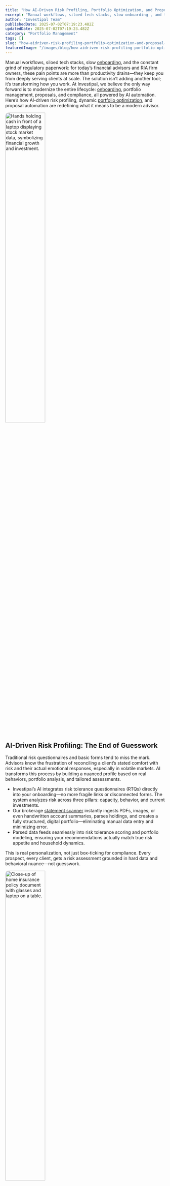 ```yaml
---
title: "How AI-Driven Risk Profiling, Portfolio Optimization, and Proposal Automation Are Transforming Financial Planning"
excerpt: "Manual workflows, siloed tech stacks, slow onboarding , and the constant grind of regulatory paperwork: for today’s financial advisors and RIA firm owners, these pain points are more than productivity drains-they keep."
author: "Investipal Team"
publishedDate: 2025-07-02T07:19:23.482Z
updatedDate: 2025-07-02T07:19:23.482Z
category: "Portfolio Management"
tags: []
slug: "how-aidriven-risk-profiling-portfolio-optimization-and-proposal-automation-are-transforming-financial-planning"
featuredImage: "/images/blog/how-aidriven-risk-profiling-portfolio-optimization-and-proposal-automation-are-transforming-financial-planning__68511df5b7a03a9f0b219925_pexels-photo-6802045.jpeg"
---
```

<p>Manual workflows, siloed tech stacks, slow <a href="/blog/category/onboarding">onboarding</a>, and the constant grind of regulatory paperwork: for today’s financial advisors and RIA firm owners, these pain points are more than productivity drains—they keep you from deeply serving clients at scale. The solution isn’t adding another tool; it’s transforming how you work. At Investipal, we believe the only way forward is to modernize the entire lifecycle: <a href="/blog/category/onboarding">onboarding</a>, portfolio management, proposals, and compliance, all powered by AI automation. Here’s how AI-driven risk profiling, dynamic <a href="/features/asset-allocation">portfolio optimization</a>, and proposal automation are redefining what it means to be a modern advisor.</p>

<img src="/images/blog/how-aidriven-risk-profiling-portfolio-optimization-and-proposal-automation-are-transforming-financial-planning__68511df5b7a03a9f0b219925_pexels-photo-6802045.jpeg" width="50%" height="auto" style="max-width: 90vw; border-radius: 10px;" alt="Hands holding cash in front of a laptop displaying stock market data, symbolizing financial growth and investment.">

<h2>AI-Driven Risk Profiling: The End of Guesswork</h2>
<p>Traditional risk questionnaires and basic forms tend to miss the mark. Advisors know the frustration of reconciling a client’s stated comfort with risk and their actual emotional responses, especially in volatile markets. AI transforms this process by building a nuanced profile based on real behaviors, portfolio analysis, and tailored assessments.</p>
<ul><li>Investipal’s AI integrates risk tolerance questionnaires (RTQs) directly into your onboarding—no more fragile links or disconnected forms. The system analyzes risk across three pillars: capacity, behavior, and current investments.</li><li>Our brokerage <a href="/features/automated-statement-scanner">statement scanner</a> instantly ingests PDFs, images, or even handwritten account summaries, parses holdings, and creates a fully structured, digital portfolio—eliminating manual data entry and minimizing error.</li><li>Parsed data feeds seamlessly into risk tolerance scoring and portfolio modeling, ensuring your recommendations actually match true risk appetite and household dynamics.</li></ul>
<p>This is real personalization, not just box-ticking for compliance. Every prospect, every client, gets a risk assessment grounded in hard data and behavioral nuance—not guesswork.</p>

<img src="/images/blog/how-aidriven-risk-profiling-portfolio-optimization-and-proposal-automation-are-transforming-financial-planning__6864dd7b2a65cdb3dd2ea71d_pexels-photo-7735630.jpeg" width="50%" height="auto" style="max-width: 90vw; border-radius: 10px;" alt="Close-up of home insurance policy document with glasses and laptop on a table.">

<h2>Portfolio Optimization: Construction and Management as a True Advisory Edge</h2>
<p>Optimizing a portfolio shouldn’t take days or force advisors into vendor lock-in with one-size-fits-all models. What sets industry leaders apart is their ability to deliver hyper-personalized asset allocations—across public and alternative assets—at scale and speed. That’s where our AI engine steps in:</p>
<ul><li>Upload your full investment universe: stocks, mutual funds, ETFs, even alternatives. Investipal analyzes history, risk metrics, correlations, and factor sensitivities.</li><li>Generate portfolio allocations aligned to each client’s goals, risk score, and account restrictions in seconds—not hours. No more spreadsheets or toggling tools.</li><li>Advanced quantitative models (drift, stress-testing, minimum volatility, Sharpe Ratio, risk parity) are all built-in. Advisors receive allocation suggestions with full transparency—every calculation is explained, not black-boxed.</li><li>Continuous monitoring and drift alerts mean you know immediately when portfolios deviate from targets, letting you intervene proactively long before compliance or client trust are at risk.</li></ul>
<p>This is how leading advisors can scale institutional-grade management—and retain it as a relationship advantage, not just an operational fix.</p>

<img src="/images/blog/how-aidriven-risk-profiling-portfolio-optimization-and-proposal-automation-are-transforming-financial-planning__6864dd7b2a65cdb3dd2ea72a_pexels-photo-6802043.jpeg" width="50%" height="auto" style="max-width: 90vw; border-radius: 10px;" alt="Business theme with stock market document, currency, and mobile display.">

<h2>Automated Proposal Generation: From Intake to Client-Ready in Minutes</h2>
<p>If onboarding, asset analysis, and proposal creation currently span days or weeks, you’re not alone. Many wealth teams lose prospects at this stage—or burn staff with mind-numbing manual work. AI transforms proposal generation from a bottleneck to a competitive asset:</p>
<ul><li>Parse and standardize account statements (any format, any custodian) with a single upload. AI extracts positions, cost basis, asset classes, and exposures, directly into your proposal workflow.</li><li>Leverage built-in portfolio comparisons: easily illustrate the differences between your recommendations and current client holdings, across 20+ risk and performance metrics.</li><li>Create fully customized, compliance-ready proposals—complete with performance projections, risk overlays, and downside scenario analyses—in under 10 minutes.</li><li>All proposals are audit-trail ready, with data matched back to source documents and portfolio rules.</li></ul>
<p>This approach drives conversions and drastically reduces time spent per opportunity, while ensuring a consistent, compliance-first client experience firm-wide.</p>

<img src="/images/blog/how-aidriven-risk-profiling-portfolio-optimization-and-proposal-automation-are-transforming-financial-planning__685ccaa7df215095c38ecda7_pexels-photo-5716032.jpeg" width="50%" height="auto" style="max-width: 90vw; border-radius: 10px;" alt="Team analyzing financial charts and digital reports during a business meeting.">

<h2>Seamless, Automated Compliance: Solving the Biggest Growth Bottleneck</h2>
<p>For many advisors and RIAs, compliance isn’t just a regulatory requirement—it’s a growth blocker. Hours are wasted rewriting Investment Policy Statements (IPS), generating Reg BI forms, and collecting KYP data. Investipal changes that paradigm:</p>
<ul><li>Automated compliance workflow generates IPS and Reg BI documents in 1-click, leveraging the same client and portfolio data as your onboarding and proposal engines.</li><li>All client profiling, risk scoring, and allocation rationale are captured in the same system—no duplicate entry, no searching for source docs at audit time.</li><li>Real-time drift and compliance monitoring, ensuring alignment with both client objectives and regulatory mandates without the manual review cycles.</li></ul>
<p>The result? When proposals are accepted, you’re ready to implement—compliance is never the delay, it’s the proof your process works.</p>

<h2>From Fragmented to Frictionless: Why Advisors Are Moving Fast Toward AI-Driven Platforms</h2>
<p>Forward-thinking advisors and RIA owners are choosing to modernize for three critical reasons:</p>
<ul><li><strong>Operational efficiency:</strong> Save 3–5 hours per client, per account, by eliminating manual data entry, duplicate admin, and tool-hopping.</li><li><strong>Scalable personalization:</strong> AI handles the heavy lifting on analysis and portfolio construction while advisors focus on advice, relationships, and growth.</li><li><strong>Regulatory confidence:</strong> Reduce costly errors, prove audit readiness, and automate workflows that previously required expensive oversight or compliance hires.</li></ul>
<p>Advisors who embrace living client data, integrated automation, and unified workflows are positioned to scale AUM, win more ideal clients, and spend more time doing what they entered the industry to do—advising, not admin.</p>

<h2>Ready to See It in Action?</h2>
<p>AI won’t replace the empathy or judgement at the heart of good financial advice—but it can automate the bottlenecks, increase accuracy, and deliver experiences clients talk about. If you’re serious about growing your book and delivering personalization at scale, <a href="/blogs" target="_blank">book a demo with Investipal today</a> and see how modern automation can empower your practice from prospect to portfolio—and beyond.</p>
